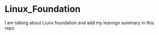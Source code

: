 # Linux_Foundation
I am talking about Liunx foundation and add my learnign summary in this repo. 


